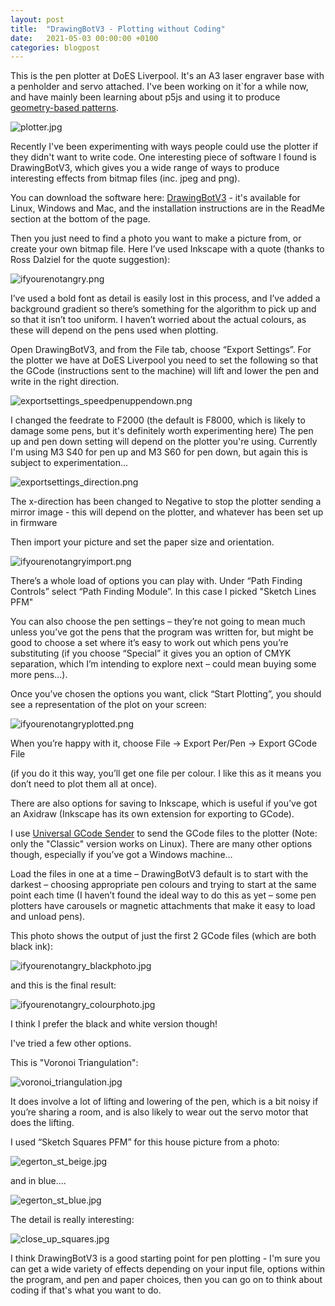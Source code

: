 ```yaml
---
layout: post
title:  "DrawingBotV3 - Plotting without Coding"
date:   2021-05-03 00:00:00 +0100
categories: blogpost
---
```

This is the pen plotter at DoES Liverpool. It's an A3 laser engraver base with a penholder and servo attached. I've been working on it`for a while now, and have mainly been learning about p5js and using it to produce [geometry-based patterns](https://github.com/JackiePease/p5js-sketches).

![plotter.jpg](https://jackiepease.github.io/assets/plotting_without_code/plotter.jpg)

Recently I've been experimenting with ways people could use the plotter if they didn't want to write code. One interesting piece of software I found is DrawingBotV3, which gives you a wide range of ways to produce interesting effects from bitmap files (inc. jpeg and png).

You can download the software here: [DrawingBotV3](https://github.com/SonarSonic/DrawingBotV3) - it's available for Linux, Windows and Mac, and the installation instructions are in the ReadMe section at the bottom of the page.

Then you just need to find a photo you want to make a picture from, or create your own bitmap file. Here I’ve used Inkscape with a quote (thanks to Ross Dalziel for the quote suggestion):

![ifyourenotangry.png](https://jackiepease.github.io/assets/plotting_without_code/ifyourenotangry.png)

I’ve used a bold font as detail is easily lost in this process, and I’ve added a background gradient so there’s something for the algorithm to pick up and so that it isn’t too uniform. I haven’t worried about the actual colours, as these will depend on the pens used when plotting.

Open DrawingBotV3, and from the File tab, choose “Export Settings”. For the plotter we have at DoES Liverpool you need to set the following so that the GCode (instructions sent to the machine) will lift and lower the pen and write in the right direction.

![exportsettings_speedpenuppendown.png](https://jackiepease.github.io/assets/plotting_without_code/exportsettings_speedpenuppendown.png)

I changed the feedrate to F2000 (the default is F8000, which is likely to damage some pens, but it's definitely worth experimenting here)
The pen up and pen down setting will depend on the plotter you're using. Currently I'm using M3 S40 for pen up and M3 S60 for pen down, but again this is subject to experimentation...

![exportsettings_direction.png](https://jackiepease.github.io/assets/plotting_without_code/exportsettings_direction.png)

The x-direction has been changed to Negative to stop the plotter sending a mirror image - this will depend on the plotter, and whatever has been set up in firmware

Then import your picture and set the paper size and orientation.

![ifyourenotangryimport.png](https://jackiepease.github.io/assets/plotting_without_code/ifyourenotangryimport.png)

There’s a whole load of options you can play with. Under “Path Finding Controls” select “Path Finding Module”. In this case I picked "Sketch Lines PFM"

You can also choose the pen settings – they’re not going to mean much unless you’ve got the pens that the program was written for, but might be good to choose a set where it’s easy to work out which pens you’re substituting (if you choose “Special” it gives you an option of CMYK separation, which I’m intending to explore next – could mean buying some more pens...).

Once you’ve chosen the options you want, click “Start Plotting”, you should see a representation of the plot on your screen:

![ifyourenotangryplotted.png](https://jackiepease.github.io/assets/plotting_without_code/ifyourenotangryplotted.png)

When you’re happy with it, choose File → Export Per/Pen → Export GCode File

(if you do it this way, you’ll get one file per colour. I like this as it means you don’t need to plot them all at once).

There are also options for saving to Inkscape, which is useful if you’ve got an Axidraw (Inkscape has its own extension for exporting to GCode).

I use [Universal GCode Sender](https://winder.github.io/ugs_website/download/) to send the GCode files to the plotter (Note: only the "Classic" version works on Linux). There are many other options though, especially if you’ve got a Windows machine…

Load the files in one at a time – DrawingBotV3 default is to start with the darkest – choosing appropriate pen colours and trying to start at the same point each time (I haven’t found the ideal way to do this as yet – some pen plotters have carousels or magnetic attachments that make it easy to load and unload pens).

This photo shows the output of just the first 2 GCode files (which are both black ink):

![ifyourenotangry_blackphoto.jpg](https://jackiepease.github.io/assets/plotting_without_code/ifyourenotangry_blackphoto.jpg)

and this is the final result:

![ifyourenotangry_colourphoto.jpg](https://jackiepease.github.io/assets/plotting_without_code/ifyourenotangry_colourphoto.jpg)

I think I prefer the black and white version though!

I've tried a few other options.

This is "Voronoi Triangulation":

![voronoi_triangulation.jpg](https://jackiepease.github.io/assets/plotting_without_code/voronoi_triangulation.jpg)

It does involve a lot of lifting and lowering of the pen, which is a bit noisy if you’re sharing a room, and is also likely to wear out the servo motor that does the lifting.
   
I used “Sketch Squares PFM” for this house picture from a photo: 

![egerton_st_beige.jpg](https://jackiepease.github.io/assets/plotting_without_code/egerton_st_beige.jpg)

and in blue....     

![egerton_st_blue.jpg](https://jackiepease.github.io/assets/plotting_without_code/egerton_st_blue.jpg)

The detail is really interesting: 

![close_up_squares.jpg](https://jackiepease.github.io/assets/plotting_without_code/close_up_squares.jpg)

I think DrawingBotV3 is a good starting point for pen plotting - I'm sure you can get a wide variety of effects depending on your input file, options within the program, and pen and paper choices, then you can go on to think about coding if that's what you want to do.
